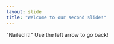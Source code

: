 ```yaml
---
layout: slide
title: "Welcome to our second slide!"
---
```

"Nailed it!"
Use the left arrow to go back!
